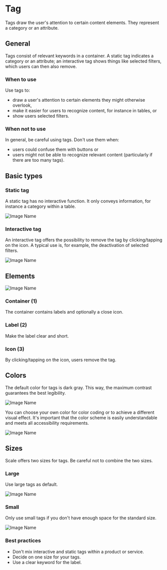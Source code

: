 # Tag

Tags draw the user's attention to certain content elements. They represent a category or an attribute.

## General

Tags consist of relevant keywords in a container. A static tag indicates a category or an attribute; an interactive tag shows things like selected filters, which users can then also remove.

### When to use

Use tags to:

* draw a user's attention to certain elements they might otherwise overlook,
* make it easier for users to recognize content, for instance in tables, or
* show users selected filters.

### When not to use

In general, be careful using tags. Don't use them when:

* users could confuse them with buttons or
* users might not be able to recognize relevant content (particularly if there are too many tags).

## Basic types

### Static tag

A static tag has no interactive function. It only conveys information, for instance a category within a table.

![Image Name](assets/3_components/chip/Tag-static.png)

### Interactive tag

An interactive tag offers the possibility to remove the tag by clicking/tapping on the icon. A typical use is, for example, the deactivation of selected filters.

![Image Name](assets/3_components/chip/Tag-Interactive.png)

## Elements

![Image Name](assets/3_components/chip/Tag-Elements.png)

### Container (1)

The container contains labels and optionally a close icon.

### Label (2)

Make the label clear and short.

### Icon (3)

By clicking/tapping on the icon, users remove the tag.

## Colors

The default color for tags is dark gray. This way, the maximum contrast guarantees the best legibility.

![Image Name](assets/3_components/chip/Tag-Interactive.png)

You can choose your own color for color coding or to achieve a different visual effect. It's important that the color scheme is easily understandable and meets all accessibility requirements.

![Image Name](assets/3_components/chip/Tag-color.png)

## Sizes

Scale offers two sizes for tags. Be careful not to combine the two sizes.

### Large

Use large tags as default.

![Image Name](assets/3_components/chip/Tag-size-default.png)

### Small

Only use small tags if you don't have enough space for the standard size.

![Image Name](assets/3_components/chip/Tag-size-small.png)

### Best practices

* Don't mix interactive and static tags within a product or service.
* Decide on one size for your tags.
* Use a clear keyword for the label.



